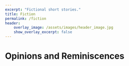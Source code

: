 ```yaml
---
excerpt: "Fictional short stories."
title: Fiction
permalink: /fiction
header:
    overlay_image: /assets/images/header_image.jpg
    show_overlay_excerpt: false
---
```

# Opinions and Reminiscences